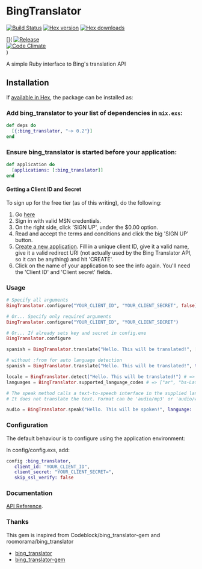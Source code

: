 # BingTranslator  

[![Build Status](http://img.shields.io/travis/ikeikeikeike/bing_translator.svg?style=flat-square)](http://travis-ci.org/ikeikeikeike/bing_translator)
[![Hex version](https://img.shields.io/hexpm/v/bing_translator.svg "Hex version")](https://hex.pm/packages/bing_translator)
[![Hex downloads](https://img.shields.io/hexpm/dt/bing_translator.svg "Hex downloads")](https://hex.pm/packages/bing_translator)

[](
[![Release](http://img.shields.io/github/release/ikeikeikeike/bing_translator.svg?style=flat-square)](https://github.com/ikeikeikeike/bing_translator/releases/latest)\
[![Code Climate](http://img.shields.io/badge/code_climate-Erlang_17.4-brightgreen.svg?style=flat-square)](https://travis-ci.org/ikeikeikeike/bing_translator)\
)

A simple Ruby interface to Bing's translation API

## Installation

If [available in Hex](https://hex.pm/docs/publish), the package can be installed as:

### Add bing_translator to your list of dependencies in `mix.exs`:

```elixir
def deps do
  [{:bing_translator, "~> 0.2"}]
end
```

### Ensure bing_translator is started before your application:

```elixir
def application do
  [applications: [:bing_translator]]
end
```

#### Getting a Client ID and Secret


To sign up for the free tier (as of this writing), do the following:

1. Go [here](http://go.microsoft.com/?linkid=9782667)
2. Sign in with valid MSN credentials.
3. On the right side, click 'SIGN UP', under the $0.00 option.
4. Read and accept the terms and conditions and click the big 'SIGN UP'
   button.
5. [Create a new application](https://datamarket.azure.com/developer/applications).
   Fill in a unique client ID, give it a valid name, give it a valid redirect
   URI (not actually used by the Bing Translator API, so it can be anything)
   and hit 'CREATE'.
6. Click on the name of your application to see the info again. You'll need
   the 'Client ID' and 'Client secret' fields.


### Usage

```elixir
# Specify all arguments
BingTranslator.configure("YOUR_CLIENT_ID", "YOUR_CLIENT_SECRET", false)

# Or... Specify only required arguments
BingTranslator.configure("YOUR_CLIENT_ID", "YOUR_CLIENT_SECRET")

# Or... If already sets key and secret in config.exe
BingTranslator.configure

spanish = BingTranslator.translate("Hello. This will be translated!", [from: "en", to: "es"])

# without :from for auto language detection
spanish = BingTranslator.translate("Hello. This will be translated!", to: "es")

locale = BingTranslator.detect("Hello. This will be translated!") # => "en"
languages = BingTranslator.supported_language_codes # => ["ar", "bs-Latn", "bg", "ca", "zh-CHS",,,,,]

# The speak method calls a text-to-speech interface in the supplied language.
# It does not translate the text. Format can be 'audio/mp3' or 'audio/wav'

audio = BingTranslator.speak("Hello. This will be spoken!", language: :en, format: "audio/mp3", options: "MaxQuality")
```

### Configuration

The default behaviour is to configure using the application environment:

In config/config.exs, add:

```elixir
config :bing_translator,
   client_id: "YOUR_CLIENT_ID",
   client_secret: "YOUR_CLIENT_SECRET=",
   skip_ssl_verify: false
```

### Documentation

[API Reference](http://hexdocs.pm/bing_translator/api-reference.html).

### Thanks

This gem is inspired from Codeblock/bing_translator-gem and roomorama/bing_translator

- [bing_translator ](https://github.com/roomorama/bing_translator )
- [bing_translator-gem](https://github.com/Codeblock/bing_translator-gem)
